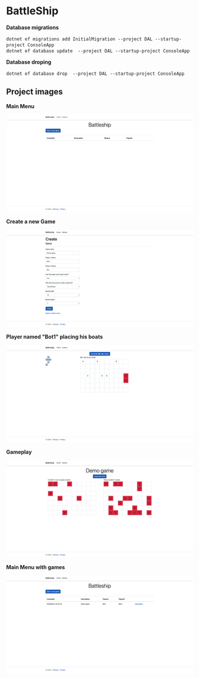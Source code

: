 # BattleShip


**Database migrations**

~~~
dotnet ef migrations add InitialMigration --project DAL --startup-project ConsoleApp
dotnet ef database update  --project DAL --startup-project ConsoleApp
~~~


**Database droping**

~~~
dotnet ef database drop  --project DAL --startup-project ConsoleApp
~~~


## Project images

**Main Menu**

![picture](Images/MainMenuEmpty.png)


**Create a new Game**

![picture](Images/10x7CreateGame.png)

**Player named "Bot1" placing his boats**

![picture](Images/Bot1PlacingBoats10x7.png)

**Gameplay**

![picture](Images/Ingame10x7.png)


**Main Menu with games**

![picture](Images/MainMenuWithGame.png)
